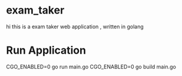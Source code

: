 # exam_taker
hi this is a exam taker web application , written in golang

# Run Application
CGO_ENABLED=0 go run main.go
CGO_ENABLED=0 go build main.go